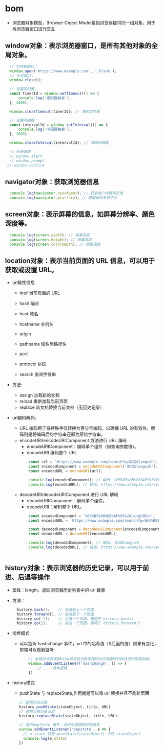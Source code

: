 # bom
- 浏览器对象模型，Browser Object Model是指浏览器提供的一组对象，用于与浏览器窗口进行交互

## window对象：表示浏览器窗口，是所有其他对象的全局对象。
  ```js
    // 打开新窗口：
    window.open('https://www.example.com', '_blank');
    // 关闭窗口：
    window.close();

    // 设置定时器：
    const timerId = window.setTimeout(() => {
        console.log('定时器触发');
    }, 1000);

    window.clearTimeout(timerId); // 清除定时器

    // 设置间隔器：
    const intervalId = window.setInterval(() => {
        console.log('间隔器触发');
    }, 1000);

    window.clearInterval(intervalId); // 清除间隔器

    // 系统弹窗
    // window.alert
    // window.prompt
   // window.confirm
  ```

## navigator对象：获取浏览器信息
```js
  console.log(navigator.userAgent); // 获取用户代理字符串
  console.log(navigator.platform); // 获取操作系统平台
```

## screen对象：表示屏幕的信息，如屏幕分辨率、颜色深度等。
  ```js
    console.log(screen.width); // 屏幕宽度
    console.log(screen.height); // 屏幕高度
    console.log(screen.colorDepth); // 颜色深度
  ```

## location对象：表示当前页面的 URL 信息，可以用于获取或设置 URL。
* url属性信息
  - href 当前页面的 URL

  - hash 瞄点
  - host 域名
  - hostname 主机名
  - origin
  - pathname 域名后路径名
  - port
  - protocol 协议
  - search 查询字符串

* 方法:
  - assign 加载新的文档
  - reload 重新加载当前页面
  - replace 新文档替换当前文档（无历史记录）

* url编码解码:
  - URL 编码用于将特殊字符转换为百分号编码，以确保 URL 的有效性。解码则是将编码后的字符串还原为原始字符串。
  + encodeURI/encodeURIComponent 方法进行 URL 编码
    - encodeURIComponent：编码单个组件（如查询参数值）。
    - encodeURI 编码整个 URL
    ```js
        const url = 'https://www.example.com/search?q=测试&lang=zh';
        const encodedComponent = encodeURIComponent('测试&lang=zh');
        const encodedURL = encodeURI(url);

        console.log(encodedComponent); // 输出: %E6%B5%8B%E8%AF%95%26lang%3Dzh
        console.log(encodedURL); // 输出: https://www.example.com/search?q=%E6%B5%8B%E8%AF%95&lang=zh
    ```
  + decodeURI/decodeURIComponent 进行 URL 解码
    - decodeURIComponent：解码单个组件。
    - decodeURI：解码整个 URL。
    ```js
        const encodedComponent = '%E6%B5%8B%E8%AF%95%26lang%3Dzh';
        const encodedURL = 'https://www.example.com/search?q=%E6%B5%8B%E8%AF%95&lang=zh';

        const decodedComponent = decodeURIComponent(encodedComponent);
        const decodedURL = decodeURI(encodedURL);

        console.log(decodedComponent); // 输出: 测试&lang=zh
        console.log(decodedURL); // 输出: https://www.example.com/search?q=测试&lang=zh
   ```

## history对象：表示浏览器的历史记录，可以用于前进、后退等操作
* 属性：length，返回浏览器历史列表中的 url 数量
* 方法：
  ```js
    history.back();    // 后退到上一个页面
    history.forward(); // 前进到下一个页面
    history.go(-1);    // 后退一个页面，等同于 history.back()
    history.go(1);     // 前进一个页面，等同于 history.forward()
  ```
 
* 哈希模式
  - 可以监听 hashchange 事件，url 中的哈希值（#后面的值）如果有变化，前端可以做到监听
    ```js
        // 前端并没有发起http请求他也能够找到对应页面的代码块进行按需加载。
        window.addEventListener('hashchange', () => {
            // ... 具体逻辑
        })
    ```
* history模式
  - pushState 与 replaceState,作用就是可以将 url 替换并且不刷新页面
   ```js
      // 新增历史记录
      history.pushState(stateObject, title, URL)
      // 替换当前历史记录
      history.replaceState(stateObject, title, URL)

      // 监听popState 事件：点击后退按钮时会触发 
      window.addEventListener('popstate', e => {
        // e.state 就是 pushState(stateObject) 中的 stateObject
        console.log(e.state)
      })
   ```
